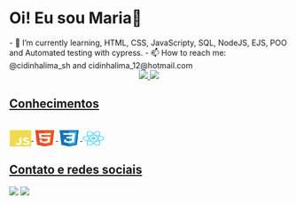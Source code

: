 <h1> Oi! Eu sou Maria👋</h1>
- 🌱 I’m currently learning, HTML, CSS, JavaScripty, SQL, NodeJS, EJS, POO and Automated testing with cypress.
- 📫 How to reach me: @cidinhalima_sh and cidinhalima_12@hotmail.com


<div align="center">
  <a href="https://github.com/MariaAires-TI">
  <img height="180em" src="https://github-readme-stats.vercel.app/api?username=MariaAires-TI&show_icons=true&theme=dark&include_all_commits=true&count_private=true"/>
  <img height="180em" src="https://github-readme-stats.vercel.app/api/top-langs/?username=MariaAires-TIm&layout=compact&langs_count=7&theme=dark"/>
</div>

  <h2>Conhecimentos</h2>
  
<div style="display: inline_block"><br>
  <img align="center" alt="MariaAires-TI-Js" height="30" width="40" src="https://raw.githubusercontent.com/devicons/devicon/master/icons/javascript/javascript-plain.svg">
  <img align="center" alt="MariaAires-TI-HTML" height="30" width="40" src="https://raw.githubusercontent.com/devicons/devicon/master/icons/html5/html5-original.svg">
  <img align="center" alt="MariaAires-TI-CSS" height="30" width="40" src="https://raw.githubusercontent.com/devicons/devicon/master/icons/css3/css3-original.svg">
  <img align="center" alt="MariaAires-TI-React" height="30" width="40" src="https://raw.githubusercontent.com/devicons/devicon/master/icons/react/react-original.svg">  
</div>

  <h2>Contato e redes sociais</h2>
<div> 
  <a href = "mailto:cidinhalima_12@hotmail.com"><img src="https://img.shields.io/badge/-Gmail-%23333?style=for-the-badge&logo=gmail&logoColor=white" target="_blank"></a>
  <a href="https://www.linkedin.com/in/maria-aparecida-aires-de-lima-saraiva-084147150/" target="_blank"><img src="https://img.shields.io/badge/-LinkedIn-%230077B5?style=for-the-badge&logo=linkedin&logoColor=white" target="_blank"></a> 
 </div>



